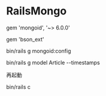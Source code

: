 # RailsMongo

gem 'mongoid', '~> 6.0.0'

gem 'bson_ext'

bin/rails g mongoid:config

bin/rails g model Article --timestamps

再起動

bin/rails c
